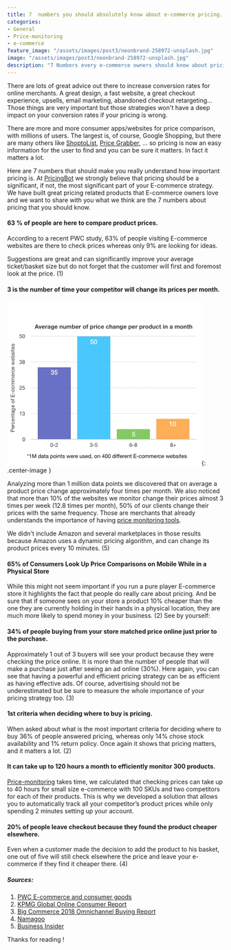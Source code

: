 ```yaml
---
title: 7  numbers you should absolutely know about e-commerce pricing.
categories:
- General
- Price-monitoring
- e-commerce
feature_image: "/assets/images/post3/neonbrand-258972-unsplash.jpg"
image: "/assets/images/post3/neonbrand-258972-unsplash.jpg"
description: "7 Numbers every e-commerce owners should know about pricing or how price monitoring is very important."
---
```


There are lots of great advice out there to increase conversion rates for online merchants. A great design, a fast website, a great checkout experience, upsells, email marketing, abandoned checkout retargeting...
Those things are very important but those strategies won't have a deep impact on your conversion rates if your pricing is wrong.

There are more and more consumer apps/websites for price comparison, with millions of users. The largest is, of course, Google Shopping, but there are many others like [ShoptoList](https://www.shoptolist.com), [Price Grabber](http://www.pricegrabber.com/), ... so pricing is now an easy information for the user to find and you can be sure it matters. In fact it matters a lot.

Here are 7 numbers that should make you really understand how important pricing is. At [PricingBot](https://www.pricingbot.co/?utm_source=blog&utm_medium=post&utm_campaign=post1) we strongly believe that pricing should be a significant, if not, the most significant part of your E-commerce strategy.
We have built great pricing related products that E-commerce owners love and we want to share with you what we think are the 7 numbers about pricing that you should know.

#### 63 % of people are here to compare product prices.

According to a recent PWC study, 63% of people visiting E-commerce websites are there to check prices whereas only 9% are looking for ideas.

Suggestions are great and can significantly improve your average ticket/basket size but do not forget that the customer will first and foremost look at the price. (1)

#### 3 is the number of time your competitor will change its prices per month.

![Chart of price changes per month](/assets/images/post3/chart-price-change.jpg){: .center-image }

Analyzing more than 1 million data points we discovered that on average a product price change approximately four times per month. We also noticed that more than 10% of the websites we monitor change their prices almost 3 times per week (12.8 times per month), 50% of our clients change their prices with the same frequency. Those are merchants that already understands the importance of having [price monitoring tools](https://www.pricingbot.co/?utm_source=blog&utm_medium=post&utm_campaign=post1).

We didn't include Amazon and several marketplaces in those results because Amazon uses a dynamic pricing algorithm, and can change its product prices every 10 minutes. (5)

#### 65% of Consumers Look Up Price Comparisons on Mobile While in a Physical Store

While this might not seem important if you run a pure player E-commerce store it highlights the fact that people do really care about pricing. And be sure that if someone sees on your store a product 10% cheaper than the one they are currently holding in their hands in a physical location, they are much more likely to spend money in your business. (2) See by yourself:

#### 34% of people buying from your store matched price online just prior to the purchase.

Approximately 1 out of 3 buyers will see your product because they were checking the price online. It is more than the number of people that will make a purchase just after seeing an ad online (30%). Here again, you can see that having a powerful and efficient pricing strategy can be as efficient as having effective ads. Of course, advertising should not be underestimated but be sure to measure the whole importance of your pricing strategy too. (3)

#### 1st criteria when deciding where to buy is pricing.

When asked about what is the most important criteria for deciding where to buy 36% of people answered pricing, whereas only 14% chose stock availability and 1% return policy. Once again it shows that pricing matters, and it matters a lot. (2)

#### It can take up to 120 hours a month to efficiently monitor 300 products.

[Price-monitoring](https://www.pricingbot.co/?utm_source=blog&utm_medium=post&utm_campaign=post1) takes time, we calculated that checking prices can take up to 40 hours for small size e-commerce with 100 SKUs and two competitors for each of their products. This is why we developed a solution that allows you to automatically track all your competitor’s product prices while only spending 2 minutes setting up your account.

#### 20% of people leave checkout because they found the product cheaper elsewhere.

Even when a customer made the decision to add the product to his basket, one out of five will still check elsewhere the price and leave your e-commerce if they find it cheaper there. (4)



##### Sources:

1. [PWC E-commerce and consumer goods](https://web.archive.org/web/20181013000803/https://www.strategyand.pwc.com/media/file/Strategyand_E-Commerce-and-Consumer-Goods.pdf)
2. [KPMG Global Online Consumer Report](https://assets.kpmg/content/dam/kpmg/ru/pdf/2017/03/ru-en-the-truth-about-online-consumers-global-and-russia.pdf)
3. [Big Commerce 2018 Omnichannel Buying Report](https://grow.bigcommerce.com/rs/695-JJT-333/images/report-2018-omnichannel-buying.pdf?mkt_tok=eyJpIjoiTkRrek5XWXhNelZpTURKbCIsInQiOiI3U2xaMEtQc3VaUVdIUUx6NllPMkV3WjBxNVprRmJHQWFQTFNoTURIeSs4RDNxN3BBaFNLSlNxSlpvakptYXNHdytEVUVGaWw0T3dxb2FBUFNzbU9oVldBZWxEVXI4MHdldGhrYThneFpzaEtqdlBVVFFMSEVCSk81dHY0TVNtQiJ9)
4. [Namagoo](https://go.namogoo.com/customer_survey_ebook_2018.html?FirstName=Pierre&LastName=de+Wulf&Title=COO&Company=PricingBot&Website=pricingbot.com&Email=hello%40pricingbot.com&Phone=%2B33616558746&utm_source__c=namogoo&utm_medium__c=blog&utm_campaign__c=&utm_content__c=&utm_term__c=&formid=1220&lpId=1083&subId=99&munchkinId=816-KOV-396&lpurl=%2F%2Fgo.namogoo.com%2Fcustomer_survey_ebook_2018.html%3Fcr%3D%7Bcreative%7D%26kw%3D%7Bkeyword%7D&cr=&kw=&q=)
5. [Business Insider](https://www.businessinsider.fr/us/amazon-price-changes-2018-8)

Thanks for reading !
